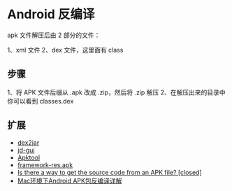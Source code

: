 # Android 反编译

apk 文件解压后由 2 部分的文件：

1、xml 文件
2、dex 文件，这里面有 class


## 步骤

1、将 APK 文件后缀从 .apk 改成 .zip，然后将 .zip 解压
2、在解压出来的目录中你可以看到 classes.dex





## 扩展

* [dex2jar](https://github.com/pxb1988/dex2jar)
* [jd-gui](http://jd.benow.ca/)
* [Apktool](http://ibotpeaches.github.io/Apktool/install/)
* [framework-res.apk](https://www.androidfilehost.com/?fid=23212708291677144)
* [Is there a way to get the source code from an APK file? [closed]](http://stackoverflow.com/questions/3593420/is-there-a-way-to-get-the-source-code-from-an-apk-file)
* [Mac环境下Android APK包反编译详解](http://blog.csdn.net/missautumn/article/details/10415843)